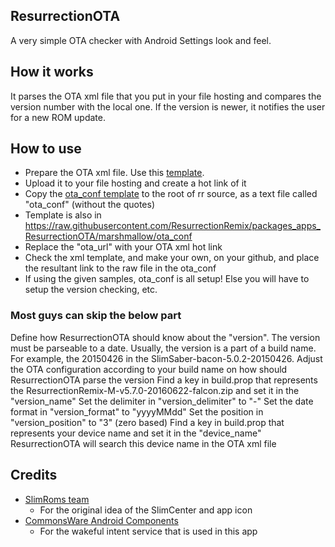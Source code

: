 ResurrectionOTA
-------
A very simple OTA checker with Android Settings look and feel.

How it works
------------
It parses the OTA xml file that you put in your file hosting and compares the version number with the local one.
If the version is newer, it notifies the user for a new ROM update.

How to use
----------
* Prepare the OTA xml file. Use this [template](https://raw.githubusercontent.com/ResurrectionRemix/OTA/master/akhil.xml).
* Upload it to your file hosting and create a hot link of it
* Copy the [ota_conf template](https://raw.githubusercontent.com/ResurrectionRemix/OTA/master/example%20ota_conf) to the root of rr source, as a text file called "ota_conf" (without the quotes)
* Template is also in https://raw.githubusercontent.com/ResurrectionRemix/packages_apps_ResurrectionOTA/marshmallow/ota_conf
* Replace the "ota_url" with your OTA xml hot link
* Check the xml template, and make your own, on your github, and place the resultant link to the raw file in the ota_conf
* If using the given samples, ota_conf is all setup! Else you will have to setup the version checking, etc.


### Most guys can skip the below part

Define how ResurrectionOTA should know about the "version". The version must be parseable to a date.
Usually, the version is a part of a build name. For example, the 20150426 in the SlimSaber-bacon-5.0.2-20150426.
Adjust the OTA configuration according to your build name on how should ResurrectionOTA parse the version
Find a key in build.prop that represents the ResurrectionRemix-M-v5.7.0-20160622-falcon.zip and set it in the "version_name"
Set the delimiter in "version_delimiter" to "-"
Set the date format in "version_format" to "yyyyMMdd"
Set the position in "version_position" to "3" (zero based)
Find a key in build.prop that represents your device name and set it in the "device_name"
ResurrectionOTA will search this device name in the OTA xml file


Credits
-------
* [SlimRoms team](http://Slimroms.net/)
  * For the original idea of the SlimCenter and app icon
* [CommonsWare Android Components](https://github.com/commonsguy/cwac-wakeful)
  * For the wakeful intent service that is used in this app

